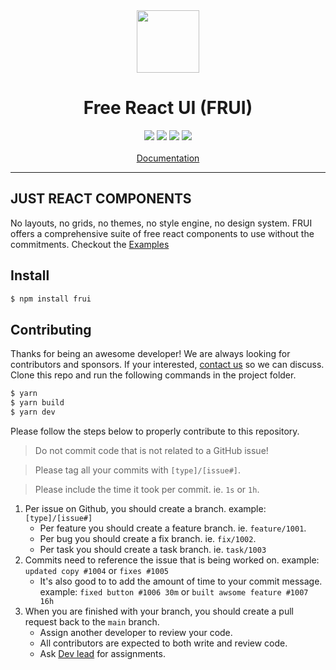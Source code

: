<div align="center">
  <img src="https://frui.js.org/frui-icon.png" width="100" />
  <h1>Free React UI (FRUI)</h1>
  <a href="https://www.npmjs.com/package/frui"><img src="https://img.shields.io/npm/v/frui.svg?style=flat" /></a>
  <a href="https://github.com/OSSPhilippines/frui/blob/main/LICENSE"><img src="https://img.shields.io/badge/license-MIT-blue" /></a>
  <a href="https://github.com/OSSPhilippines/frui/commits/main/"><img src="https://img.shields.io/github/last-commit/OSSPhilippines/frui" /></a>
  <a href="https://github.com/OSSPhilippines/frui/blob/main/README.md#contributing"><img src="https://img.shields.io/badge/PRs-welcome-brightgreen.svg" /></a>
  <br />
  <br />
  <a href="https://frui.js.org/">Documentation</a>
  <br />
  <hr />
</div>

## JUST REACT COMPONENTS

No layouts, no grids, no themes, no style engine, no design system. 
FRUI offers a comprehensive suite of free react components to use 
without the commitments. Checkout the [Examples](https://ossphilippines.github.io/frui)

## Install

```bash
$ npm install frui
```

## Contributing

Thanks for being an awesome developer! We are always looking for 
contributors and sponsors. If your interested, 
[contact us](https://github.com/OSSPhilippines) so we can discuss. 
Clone this repo and run the following commands in the project folder.

```js
$ yarn
$ yarn build
$ yarn dev
```

Please follow the steps below to properly contribute to this repository.

> Do not commit code that is not related to a GitHub issue!

> Please tag all your commits with `[type]/[issue#]`.

> Please include the time it took per commit. ie. `1s` or `1h`.

 1. Per issue on Github, you should create a branch. example: `[type]/[issue#]`
    - Per feature you should create a feature branch. ie. `feature/1001`.
    - Per bug you should create a fix branch. ie. `fix/1002`.
    - Per task you should create a task branch. ie. `task/1003`
 2. Commits need to reference the issue that is being worked on. example: `updated copy #1004` or `fixes #1005`
    - It's also good to to add the amount of time to your commit message. example: `fixed button #1006 30m` or `built awsome feature #1007 16h`
 3. When you are finished with your branch, you should create a pull request back to the `main` branch.
    - Assign another developer to review your code. 
    - All contributors are expected to both write and review code. 
    - Ask [Dev lead](https://github.com/cblanquera) for assignments.